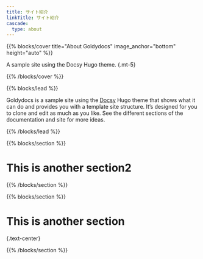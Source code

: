 ```yaml
---
title: サイト紹介
linkTitle: サイト紹介
cascade:
  type: about
---
```


<!-- {{< blocks/cover title="ようこそ！" image_anchor="top" height="full" >}}

{{< /blocks/cover >}} -->

{{% blocks/cover title="About Goldydocs" image_anchor="bottom" height="auto" %}}

A sample site using the Docsy Hugo theme.
{.mt-5}

{{% /blocks/cover %}}

{{% blocks/lead %}}

Goldydocs is a sample site using the [Docsy](https://github.com/google/docsy)
Hugo theme that shows what it can do and provides you with a template site
structure. It’s designed for you to clone and edit as much as you like. See the
different sections of the documentation and site for more ideas.

{{% /blocks/lead %}}

{{% blocks/section %}}

# This is another section2

{{% /blocks/section %}}

{{% blocks/section %}}

# This is another section
{.text-center}

{{% /blocks/section %}}
